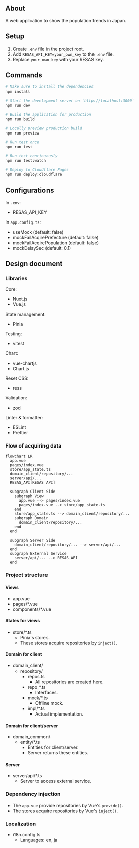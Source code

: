 ## About

A web application to show the population trends in Japan.

## Setup

1. Create `.env` file in the project root.
2. Add `RESAS_API_KEY=your_own_key` to the `.env` file.
3. Replace `your_own_key` with your RESAS key.

## Commands

```bash
# Make sure to install the dependencies
npm install
```

```bash
# Start the development server on `http://localhost:3000`
npm run dev
```

```bash
# Build the application for production
npm run build
```

```bash
# Locally preview production build
npm run preview
```

```bash
# Run test once
npm run test
```

```bash
# Run test continuously
npm run test:watch
```

```bash
# Deploy to Cloudflare Pages
npm run deploy:cloudflare
```

## Configurations

In `.env`:

- RESAS_API_KEY

In `app.config.ts`:

- useMock (default: false)
- mockFailAcqirePrefecture (default: false)
- mockFailAcqirePopulation (default: false)
- mockDelaySec (default: 0.1)

## Design document

### Libraries

Core:

- Nuxt.js
- Vue.js

State management:

- Pinia

Testing:

- vitest

Chart:

- vue-chartjs
- Chart.js

Reset CSS:

- ress

Validation:

- zod

Linter & formatter:

- ESLint
- Prettier

### Flow of acquiring data

```mermaid
flowchart LR
  app.vue
  pages/index.vue
  store/app_state.ts
  domain_client/repository/...
  server/api/...
  RESAS_API[RESAS API]

  subgraph Client Side
    subgraph View
      app.vue --> pages/index.vue
      pages/index.vue --> store/app_state.ts
    end
    store/app_state.ts --> domain_client/repository/...
    subgraph Domain
      domain_client/repository/...
    end
  end

  subgraph Server Side
    domain_client/repository/... --> server/api/...
  end
  subgraph External Service
    server/api/... --> RESAS_API
  end
```

### Project structure

#### Views

- app.vue
- pages/\*.vue
- components/\*.vue

#### States for views

- store/\*.ts
  - Pinia's stores.
  - These stores acquire repositories by `inject()`.

#### Domain for client

- domain_client/
  - repository/
    - repos.ts
      - All repositories are created here.
    - repo\_\*.ts
      - Interfaces.
    - mock/\*.ts
      - Offline mock.
    - impl/\*.ts
      - Actual implementation.

#### Domain for client/server

- domain_common/
  - entity/\*.ts
    - Entities for client/server.
    - Server returns these entities.

#### Server

- server/api/\*.ts
  - Server to access external service.

### Dependency injection

- The `app.vue` provide repositories by Vue's `provide()`.
- The stores acquire repositories by Vue's `inject()`.

### Localization

- i18n.config.ts
  - Languages: en, ja
